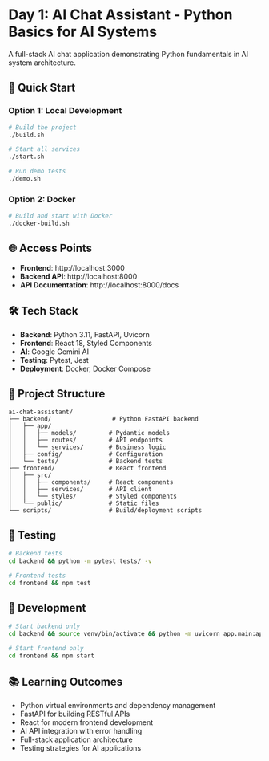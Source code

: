 # Day 1: AI Chat Assistant - Python Basics for AI Systems

A full-stack AI chat application demonstrating Python fundamentals in AI system architecture.

## 🚀 Quick Start

### Option 1: Local Development
```bash
# Build the project
./build.sh

# Start all services
./start.sh

# Run demo tests
./demo.sh
```

### Option 2: Docker
```bash
# Build and start with Docker
./docker-build.sh
```

## 🌐 Access Points

- **Frontend**: http://localhost:3000
- **Backend API**: http://localhost:8000
- **API Documentation**: http://localhost:8000/docs

## 🛠 Tech Stack

- **Backend**: Python 3.11, FastAPI, Uvicorn
- **Frontend**: React 18, Styled Components
- **AI**: Google Gemini AI
- **Testing**: Pytest, Jest
- **Deployment**: Docker, Docker Compose

## 📁 Project Structure

```
ai-chat-assistant/
├── backend/                 # Python FastAPI backend
│   ├── app/
│   │   ├── models/         # Pydantic models
│   │   ├── routes/         # API endpoints
│   │   └── services/       # Business logic
│   ├── config/             # Configuration
│   └── tests/              # Backend tests
├── frontend/               # React frontend
│   ├── src/
│   │   ├── components/     # React components
│   │   ├── services/       # API client
│   │   └── styles/         # Styled components
│   └── public/             # Static files
└── scripts/                # Build/deployment scripts
```

## 🧪 Testing

```bash
# Backend tests
cd backend && python -m pytest tests/ -v

# Frontend tests  
cd frontend && npm test
```

## 🔧 Development

```bash
# Start backend only
cd backend && source venv/bin/activate && python -m uvicorn app.main:app --reload

# Start frontend only
cd frontend && npm start
```

## 📚 Learning Outcomes

- Python virtual environments and dependency management
- FastAPI for building RESTful APIs
- React for modern frontend development
- AI API integration with error handling
- Full-stack application architecture
- Testing strategies for AI applications

